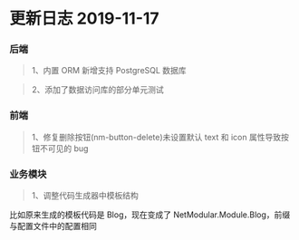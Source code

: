 # 更新日志 2019-11-17

### 后端

> 1、内置 ORM 新增支持 PostgreSQL 数据库

> 2、添加了数据访问库的部分单元测试

### 前端

> 1、修复删除按钮(nm-button-delete)未设置默认 text 和 icon 属性导致按钮不可见的 bug

### 业务模块

> 1、调整代码生成器中模板结构

比如原来生成的模板代码是 Blog，现在变成了 NetModular.Module.Blog，前缀与配置文件中的配置相同

<nm-sponsor/>

